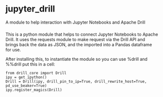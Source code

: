 # jupyter_drill
A module to help interaction with Jupyter Notebooks and Apache Drill


###
This is a python module that helps to connect Jupyter Notebooks to Apache Drill. It uses the requests module to make request via the Drill API and brings back the data as JSON, and the imported into a Pandas dataframe for use. 



After installing this, to instantiate the module so you can use %drill and %%drill put this in a cell:

```
from drill_core import Drill
ipy = get_ipython()
Drill = Drill(ipy, drill_pin_to_ip=True, drill_rewrite_host=True, pd_use_beaker=True)
ipy.register_magics(Drill)
```
